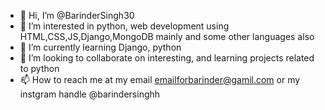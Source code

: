 - 👋 Hi, I’m @BarinderSingh30
- 👀 I’m interested in python, web development using HTML,CSS,JS,Django,MongoDB mainly and some other languages also
- 🌱 I’m currently learning Django, python
- 💞️ I’m looking to collaborate on interesting, and learning projects related to python
- 📫 How to reach me at my email emailforbarinder@gamil.com or my instgram handle @barindersinghh



